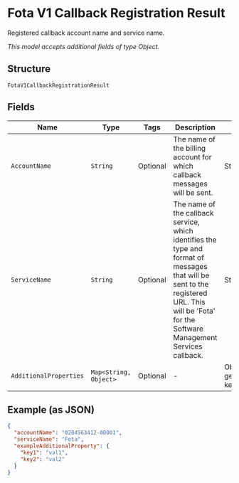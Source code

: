 
# Fota V1 Callback Registration Result

Registered callback account name and service name.

*This model accepts additional fields of type Object.*

## Structure

`FotaV1CallbackRegistrationResult`

## Fields

| Name | Type | Tags | Description | Getter | Setter |
|  --- | --- | --- | --- | --- | --- |
| `AccountName` | `String` | Optional | The name of the billing account for which callback messages will be sent. | String getAccountName() | setAccountName(String accountName) |
| `ServiceName` | `String` | Optional | The name of the callback service, which identifies the type and format of messages that will be sent to the registered URL. This will be 'Fota' for the Software Management Services callback. | String getServiceName() | setServiceName(String serviceName) |
| `AdditionalProperties` | `Map<String, Object>` | Optional | - | Object getAdditionalProperty(String key) | additionalProperty(String key, Object value) |

## Example (as JSON)

```json
{
  "accountName": "0204563412-00001",
  "serviceName": "Fota",
  "exampleAdditionalProperty": {
    "key1": "val1",
    "key2": "val2"
  }
}
```

